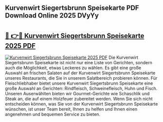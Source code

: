 ## Kurvenwirt Siegertsbrunn Speisekarte PDF Download Online 2025 DVyYy

# <h2><a href="http://gcbfa9p.nevu.top/?p=Kurvenwirt+Siegertsbrunn+Speisekarte">🔗 👉🔴 Kurvenwirt Siegertsbrunn Speisekarte 2025 PDF</a></h2>

[![Kurvenwirt Siegertsbrunn Speisekarte 2025 PDF](https://i.imgur.com/dBaPXMq.png)](http://gcbfa9p.nevu.top/?p=Kurvenwirt+Siegertsbrunn+Speisekarte)
Die Kurvenwirt Siegertsbrunn Speisekarte ist nicht nur eine Liste von Gerichten, sondern auch die Möglichkeit, etwas Leckeres zu wählen. Es gibt eine große Auswahl an frischen Salaten auf der Kurvenwirt Siegertsbrunn Speisekarte unseres Restaurants, die Sie in unserem Salatbereich probieren können. Für Fleischliebhaber bietet unsere Kurvenwirt Siegertsbrunn Speisekarte eine große Auswahl an Gerichten: Rindfleisch, Schweinefleisch, Huhn und Fisch. Unseren Auserwählten bieten wir Gourmet-Gerichte wie Schaschlik und Steak an, die auf einem Holzfeuer zubereitet werden. Wenn Sie sich nicht entscheiden können, was Sie von der Kurvenwirt Siegertsbrunn Speisekarte wünschen, ist unser Team bereit, Ihnen zu helfen und Ihnen einen angenehmen und bequemen Service zu bieten.
